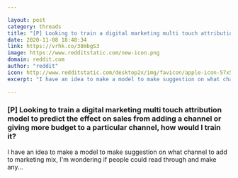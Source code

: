 ```yaml
---

layout: post
category: threads
title: "[P] Looking to train a digital marketing multi touch attribution model to predict the effect on sales from adding a channel or giving more budget to a particular channel, how would I train it?"
date: 2020-11-08 18:48:34
link: https://vrhk.co/38mbgS3
image: https://www.redditstatic.com/new-icon.png
domain: reddit.com
author: "reddit"
icon: http://www.redditstatic.com/desktop2x/img/favicon/apple-icon-57x57.png
excerpt: "I have an idea to make a model to make suggestion on what channel to add to marketing mix, I'm wondering if people could read through and make any..."

---
```


### [P] Looking to train a digital marketing multi touch attribution model to predict the effect on sales from adding a channel or giving more budget to a particular channel, how would I train it?

I have an idea to make a model to make suggestion on what channel to add to marketing mix, I'm wondering if people could read through and make any...